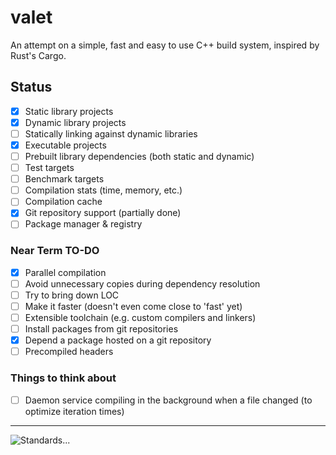 # valet
An attempt on a simple, fast and easy to use C++ build system, inspired by Rust's Cargo.

## Status
- [x] Static library projects
- [x] Dynamic library projects
- [ ] Statically linking against dynamic libraries
- [x] Executable projects
- [ ] Prebuilt library dependencies (both static and dynamic)
- [ ] Test targets
- [ ] Benchmark targets
- [ ] Compilation stats (time, memory, etc.)
- [ ] Compilation cache
- [x] Git repository support (partially done)
- [ ] Package manager & registry

### Near Term TO-DO
- [x] Parallel compilation
- [ ] Avoid unnecessary copies during dependency resolution
- [ ] Try to bring down LOC
- [ ] Make it faster (doesn't even come close to 'fast' yet)
- [ ] Extensible toolchain (e.g. custom compilers and linkers)
- [ ] Install packages from git repositories
- [x] Depend a package hosted on a git repository
- [ ] Precompiled headers

### Things to think about
- [ ] Daemon service compiling in the background when a file changed (to optimize iteration times)

---

![Standards...](https://imgs.xkcd.com/comics/standards_2x.png)

